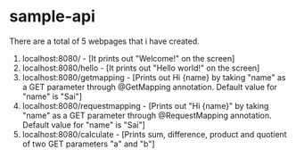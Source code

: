 # sample-api
There are a total of 5 webpages that i have created.
1. localhost:8080/ - [It prints out "Welcome!" on the screen]
2. localhost:8080/hello - [It prints out "Hello world!" on the screen]
3. localhost:8080/getmapping - [Prints out Hi {name} by taking "name" as a GET parameter through @GetMapping annotation. Default value for "name" is "Sai"]
4. localhost:8080/requestmapping - [Prints out "Hi {name}" by taking "name" as a GET parameter through @RequestMapping annotation. Default value for "name" is "Sai"]
5. localhost:8080/calculate - [Prints sum, difference, product and quotient of two GET parameters "a" and "b"]
